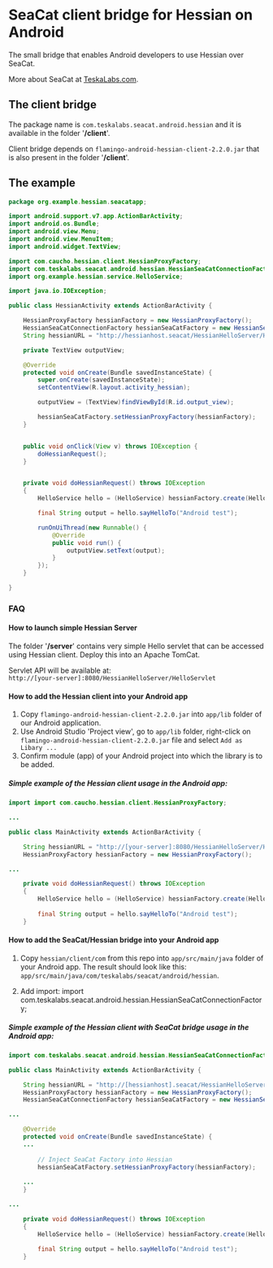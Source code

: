 # SeaCat client bridge for Hessian on Android

The small bridge that enables Android developers to use Hessian over SeaCat.

More about SeaCat at [TeskaLabs.com](http://teskalabs.com/).

## The client bridge

The package name is `com.teskalabs.seacat.android.hessian` and it is available in the folder '**/client**'.

Client bridge depends on `flamingo-android-hessian-client-2.2.0.jar` that is also present in the folder '**/client**'.


## The example

```java
package org.example.hessian.seacatapp;

import android.support.v7.app.ActionBarActivity;
import android.os.Bundle;
import android.view.Menu;
import android.view.MenuItem;
import android.widget.TextView;

import com.caucho.hessian.client.HessianProxyFactory;
import com.teskalabs.seacat.android.hessian.HessianSeaCatConnectionFactory;
import org.example.hessian.service.HelloService;

import java.io.IOException;

public class HessianActivity extends ActionBarActivity {

    HessianProxyFactory hessianFactory = new HessianProxyFactory();
    HessianSeaCatConnectionFactory hessianSeaCatFactory = new HessianSeaCatConnectionFactory();
    String hessianURL = "http://hessianhost.seacat/HessianHelloServer/HelloServlet";

    private TextView outputView;

    @Override
    protected void onCreate(Bundle savedInstanceState) {
        super.onCreate(savedInstanceState);
        setContentView(R.layout.activity_hessian);

        outputView = (TextView)findViewById(R.id.output_view);

        hessianSeaCatFactory.setHessianProxyFactory(hessianFactory);
    }


    public void onClick(View v) throws IOException {
        doHessianRequest();
    }


    private void doHessianRequest() throws IOException
    {
        HelloService hello = (HelloService) hessianFactory.create(HelloService.class, hessianURL);

        final String output = hello.sayHelloTo("Android test");

        runOnUiThread(new Runnable() {
            @Override
            public void run() {
                outputView.setText(output);
            }
        });
    }

}

```


### FAQ

#### How to launch simple Hessian Server

The folder '**/server**' contains very simple Hello servlet that can be accessed using Hessian client. Deploy this into an Apache TomCat.

Servlet API will be available at:  
`http://[your-server]:8080/HessianHelloServer/HelloServlet`

#### How to add the Hessian client into your Android app

1. Copy `flamingo-android-hessian-client-2.2.0.jar` into `app/lib` folder of our Android application.
2. Use Android Studio 'Project view', go to `app/lib` folder, right-click on `flamingo-android-hessian-client-2.2.0.jar` file and select `Add as Libary ...`
3. Confirm module (app) of your Android project into which the library is to be added.

##### Simple example of the Hessian client usage in the Android app:

```java
import import com.caucho.hessian.client.HessianProxyFactory;

...

public class MainActivity extends ActionBarActivity {

	String hessianURL = "http://[your-server]:8080/HessianHelloServer/HelloServlet";
    HessianProxyFactory hessianFactory = new HessianProxyFactory();

...

	private void doHessianRequest() throws IOException
	{
		HelloService hello = (HelloService) hessianFactory.create(HelloService.class, hessianURL);
		
		final String output = hello.sayHelloTo("Android test");
    }

```

#### How to add the SeaCat/Hessian bridge into your Android app

1. Copy `hessian/client/com` from this repo into `app/src/main/java` folder of your Android app. The result should look like this: `app/src/main/java/com/teskalabs/seacat/android/hessian`.

2. Add import: import com.teskalabs.seacat.android.hessian.HessianSeaCatConnectionFactory;

##### Simple example of the Hessian client with SeaCat bridge usage in the Android app:

```java
import com.teskalabs.seacat.android.hessian.HessianSeaCatConnectionFactory;

public class MainActivity extends ActionBarActivity {

	String hessianURL = "http://[hessianhost].seacat/HessianHelloServer/HelloServlet";
	HessianProxyFactory hessianFactory = new HessianProxyFactory();
	HessianSeaCatConnectionFactory hessianSeaCatFactory = new HessianSeaCatConnectionFactory();

...

    @Override
    protected void onCreate(Bundle savedInstanceState) {
    ...
    
    	// Inject SeaCat Factory into Hessian
    	hessianSeaCatFactory.setHessianProxyFactory(hessianFactory);
    	
    ...
	}

...

	private void doHessianRequest() throws IOException
	{
		HelloService hello = (HelloService) hessianFactory.create(HelloService.class, hessianURL);
		
		final String output = hello.sayHelloTo("Android test");
    }

```